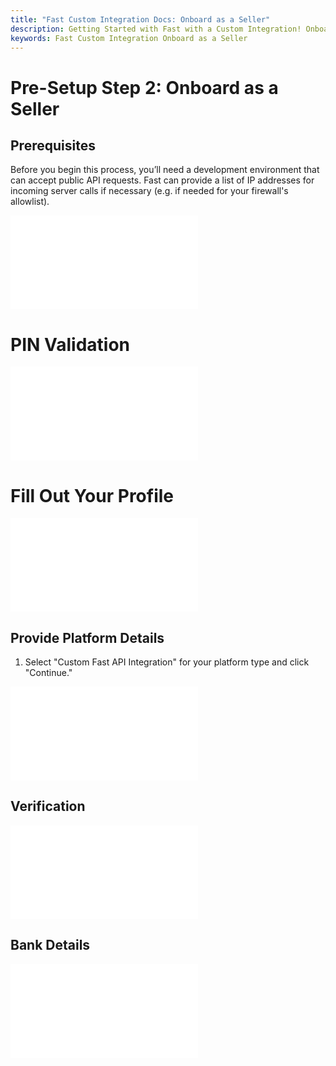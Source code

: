 ```yaml
---
title: "Fast Custom Integration Docs: Onboard as a Seller"
description: Getting Started with Fast with a Custom Integration! Onboard as a Seller.
keywords: Fast Custom Integration Onboard as a Seller
---
```


# Pre-Setup Step 2: Onboard as a Seller

## Prerequisites

Before you begin this process, you’ll need a development environment that can accept public API requests. Fast can provide a list of IP addresses for incoming server calls if necessary (e.g. if needed for your firewall's allowlist).

<embed src="/reusables/for-developers/_platform_all_sign_up_as_a_seller_banner_sandbox_and_contact_support.md" />

# PIN Validation

<embed src="/reusables/for-developers/_platform_all_sign_up_as_a_seller_pin_validation.md" />

# Fill Out Your Profile

<embed src="/reusables/for-developers/_platform_all_sign_up_as_a_seller_fill_out_your_profile.md" />

## Provide Platform Details

1. Select "Custom Fast API Integration" for your platform type and click "Continue."

<embed src="/reusables/for-developers/_platform_all_sign_up_as_a_seller_platform_details.md" />

## Verification

<embed src="/reusables/for-developers/_platform_all_sign_up_as_a_seller_business_verification.md" />

## Bank Details

<embed src="/reusables/for-developers/_platform_all_sign_up_as_a_seller_bank_details.md" />
